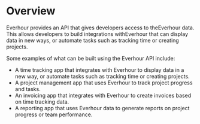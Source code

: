 # Overview

Everhour provides an API that gives developers access to theEverhour data. This
allows developers to build integrations withEverhour that can display data in
new ways, or automate tasks such as tracking time or creating projects.

Some examples of what can be built using the Everhour API include:

- A time tracking app that integrates with Everhour to display data in a new
  way, or automate tasks such as tracking time or creating projects.
- A project management app that uses Everhour to track project progress and
  tasks.
- An invoicing app that integrates with Everhour to create invoices based on
  time tracking data.
- A reporting app that uses Everhour data to generate reports on project
  progress or team performance.
